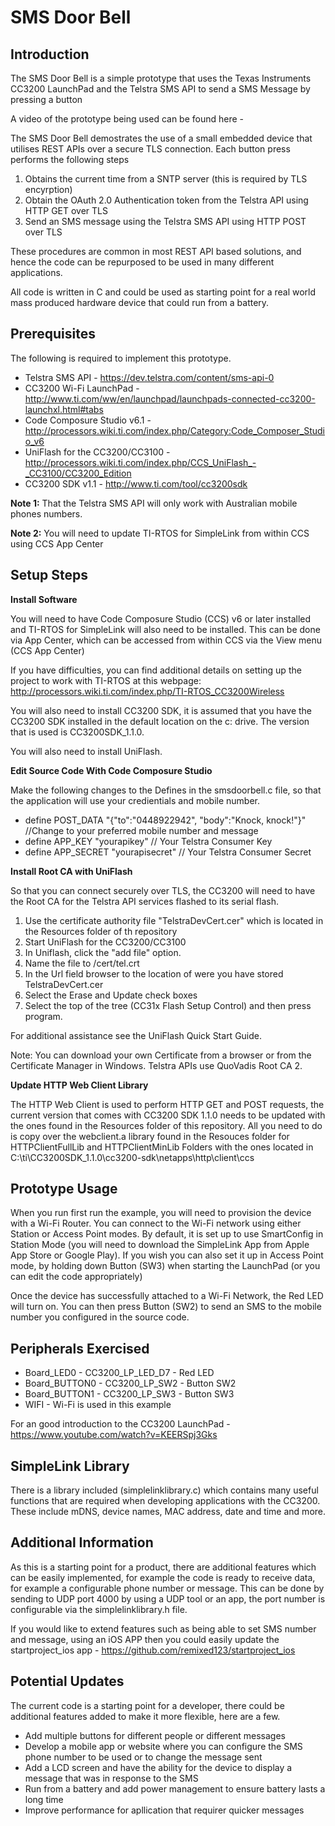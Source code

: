 SMS Door Bell
=============

Introduction
------------
The SMS Door Bell is a simple prototype that uses the Texas Instruments
CC3200 LaunchPad and the Telstra SMS API to send a SMS Message by pressing
a button

A video of the prototype being used can be found here - 

The SMS Door Bell demostrates the use of a small embedded device that utilises REST APIs 
over a secure TLS connection. Each button press performs the following steps

1. Obtains the current time from a SNTP server (this is required by TLS encyrption)
1. Obtain the OAuth 2.0 Authentication token from the Telstra API using HTTP GET over TLS
1. Send an SMS message using the Telstra SMS API using HTTP POST over TLS

These procedures are common in most REST API based solutions, and hence the code can be
repurposed to be used in many different applications.

All code is written in C and could be used as starting point for a real world mass produced 
hardware device that could run from a battery.

Prerequisites
------------

The following is required to implement this prototype.

* Telstra SMS API - https://dev.telstra.com/content/sms-api-0
* CC3200 Wi-Fi LaunchPad - http://www.ti.com/ww/en/launchpad/launchpads-connected-cc3200-launchxl.html#tabs
* Code Composure Studio v6.1 - http://processors.wiki.ti.com/index.php/Category:Code_Composer_Studio_v6
* UniFlash for the CC3200/CC3100 - http://processors.wiki.ti.com/index.php/CCS_UniFlash_-_CC3100/CC3200_Edition
* CC3200 SDK v1.1 - http://www.ti.com/tool/cc3200sdk

**Note 1:** That the Telstra SMS API will only work with Australian mobile phones numbers.

**Note 2:** You will need to update TI-RTOS for SimpleLink from within CCS using CCS App Center

Setup Steps
-----------

**Install Software**

You will need to have Code Composure Studio (CCS) v6 or later installed and 
TI-RTOS for SimpleLink will also need to be installed. This can be done via 
App Center, which can be accessed from within CCS via the View menu (CCS App
Center)

If you have difficulties, you can find additional details on setting up the 
project to work with TI-RTOS at this webpage: http://processors.wiki.ti.com/index.php/TI-RTOS_CC3200Wireless

You will also need to install CC3200 SDK, it is assumed that you have the 
CC3200 SDK installed in the default location on the c: drive. The version that 
is used is CC3200SDK_1.1.0. 

You will also need to install UniFlash. 

**Edit Source Code With Code Composure Studio**

Make the following changes to the Defines in the smsdoorbell.c file, so that
the application will use your credientials and mobile number.

* define POST_DATA   "{\"to\":\"0448922942\", \"body\":\"Knock, knock!\"}" //Change to your preferred mobile number and message
* define APP_KEY 	"yourapikey" // Your Telstra Consumer Key
* define APP_SECRET	"yourapisecret" // Your  Telstra Consumer Secret

**Install Root CA with UniFlash**

So that you can connect securely over TLS, the CC3200 will need to have the Root CA for the
Telstra API services flashed to its serial flash.

1. Use the certificate authority file "TelstraDevCert.cer" which is located in the Resources folder of th repository
1. Start UniFlash for the CC3200/CC3100
1. In Uniflash, click the "add file" option.
1. Name the file to /cert/tel.crt
1. In the Url field browser to the location of were you have stored TelstraDevCert.cer
1. Select the Erase and Update check boxes
1. Select the top of the tree (CC31x Flash Setup Control) and then press program.

For additional assistance see the UniFlash Quick Start Guide.

Note: You can download your own Certificate from a browser or from the Certificate 
Manager in Windows. Telstra APIs use QuoVadis Root CA 2.

**Update HTTP Web Client Library**

The HTTP Web Client is used to perform HTTP GET and POST requests, the current version that
comes with CC3200 SDK 1.1.0 needs to be updated with the ones found in the Resources folder
of this repository. All you need to do is copy over the webclient.a library found in the 
Resouces folder for HTTPClientFullLib and HTTPClientMinLib Folders with the ones located in 
C:\ti\CC3200SDK_1.1.0\cc3200-sdk\netapps\http\client\ccs

Prototype Usage
---------------
When you run first run the example, you will need to provision the device with
a Wi-Fi Router. You can connect to the Wi-Fi network using either Station or 
Access Point modes. By default, it is set up to use SmartConfig in Station Mode 
(you will need to download the SimpleLink App from Apple App Store or Google 
Play). If you wish you can also set it up in Access Point mode, by holding down
Button (SW3) when starting the LaunchPad (or you can edit the code appropriately)

Once the device has successfully attached to a Wi-Fi Network, the Red LED will
turn on. You can then press Button (SW2) to send an SMS to the mobile number you 
configured in the source code.

Peripherals Exercised
---------------------
* Board_LED0 - CC3200_LP_LED_D7 - Red LED
* Board_BUTTON0 - CC3200_LP_SW2 - Button SW2
* Board_BUTTON1 - CC3200_LP_SW3 - Button SW3
* WIFI - Wi-Fi is used in this example

For an good introduction to the CC3200 LaunchPad - https://www.youtube.com/watch?v=KEERSpj3Gks

SimpleLink Library
-------------------

There is a library included (simplelinklibrary.c) which contains many useful functions 
that are required when developing applications with the CC3200. These include mDNS, 
device names, MAC address, date and time and more.

Additional Information
--------------------------------

As this is a starting point for a product, there are additional features which can
be easily implemented, for example the code is ready to receive data, for example 
a configurable phone number or message. This can be done by sending to UDP port 4000
by using a UDP tool or an app, the port number is configurable via the simplelinklibrary.h
file. 

If you would like to extend features such as being able to set SMS number and message, 
using an iOS APP then you could easily update the startproject_ios app - https://github.com/remixed123/startproject_ios

Potential Updates
-----------------

The current code is a starting point for a developer, there could be additional features added to make it more flexible, here are a few.

* Add multiple buttons for different people or different messages
* Develop a mobile app or website where you can configure the SMS phone number to be used or to change the message sent
* Add a LCD screen and have the ability for the device to display a message that was in response to the SMS
* Run from a battery and add power management to ensure battery lasts a long time
* Improve performance for apllication that requirer quicker messages



